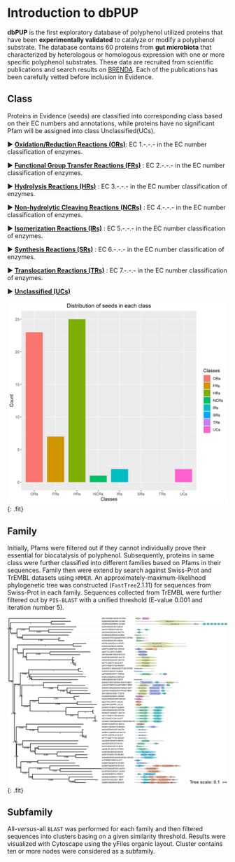 # Introduction to dbPUP

**dbPUP** is the first exploratory database of polyphenol utilized proteins that have been **experimentally validated**
to catalyze or modify a polyphenol substrate. The database contains 60 proteins from **gut microbiota** that
characterized by heterologous or homologous expression with one or more specific polyphenol substrates. These data are
recruited from scientific publications and search results on [BRENDA](https://www.brenda-enzymes.org/). Each of the
publications has been carefully vetted before inclusion in Evidence.

## Class

Proteins in Evidence (seeds) are classified into corresponding class based on their EC numbers and annotations, while
proteins have no significant Pfam will be assigned into class Unclassified(UCs).

&#9658; [**Oxidation/Reduction Reactions (ORs)**](./classes/ORs): EC 1.-.-.- in the EC number classification of enzymes.

&#9658;  [**Functional Group Transfer Reactions (FRs)**](./classes/FRs) : EC 2.-.-.- in the EC number classification of
enzymes.

&#9658; [**Hydrolysis Reactions (HRs)**](./classes/HRs) : EC 3.-.-.- in the EC number classification of enzymes.

&#9658;​ [**Non-hydrolytic Cleaving Reactions (NCRs)**](./classes/NCRs) : EC 4.-.-.- in the EC number classification of
enzymes.

&#9658;​ [**Isomerization Reactions (IRs)**](./classes/IRs) : EC 5.-.-.- in the EC number classification of enzymes.

&#9658;​ [**Synthesis Reactions (SRs)**](./classes/SRs) : EC 6.-.-.- in the EC number classification of enzymes.

&#9658;​ [**Translocation Reactions (TRs)**](./classes/TRs) : EC 7.-.-.- in the EC number classification of enzymes.

&#9658;​ [**Unclassified (UCs)**](./classes/UCs)

![family_count](./static/images/text_content/figures/family_count.jpg){: .fit}

## Family

Initially, Pfams were filtered out if they cannot individually prove their essential for biocatalysis of polyphenol.
Subsequently, proteins in same class were further classified into different families based on Pfams in their sequences.
Family then were extend by search against Swiss-Prot and TrEMBL datasets using `HMMER`. An
approximately-maximum-likelihood phylogenetic tree was constructed (`FastTree`2.1.11) for sequences from Swiss-Prot in
each family. Sequences collected from TrEMBL were further filtered out by `PIS-BLAST` with a unified threshold  (E-value
0.001 and iteration number 5).

![characterized_protein](./static/images/text_content/figures/characterized_protein.jpg){: .fit}

## Subfamily

All-*versus*-all `BLAST` was performed for each family and then filtered sequences into clusters basing on a given
similarity threshold. Results were visualized with Cytoscape using the yFiles organic layout. Cluster contains ten or
more nodes were considered as a subfamily. 
